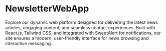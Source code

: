 # NewsletterWebApp
Explore our dynamic web platform designed for delivering the latest news articles, engaging content, and seamless contact experiences. Built with React.js, Tailwind CSS, and integrated with SweetAlert for notifications, our site ensures a modern, user-friendly interface for news browsing and interactive messaging.
